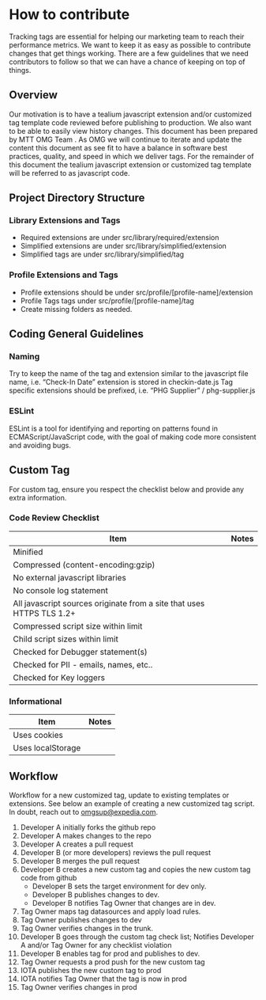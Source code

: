 # How to contribute

Tracking tags are essential for helping our marketing team to reach their performance metrics. 
We want to keep it as easy as possible to contribute changes that
get things working. There are a few guidelines that we
need contributors to follow so that we can have a chance of keeping on
top of things.

## Overview
Our motivation is to have a tealium javascript extension and/or customized tag template code reviewed before publishing to production.  We also want to be able to easily view history changes. 
This document has been prepared by MTT OMG Team .  As OMG we will continue to iterate and update the content this document as see fit to have a balance in software best practices, quality, and speed in which we deliver tags.
For the remainder of this document the tealium javascript extension or customized tag template will be referred to as javascript code.

## Project Directory Structure

### Library Extensions and Tags
- Required extensions are under src/library/required/extension
- Simplified extensions are under src/library/simplified/extension
- Simplified tags are under src/library/simplified/tag

### Profile Extensions and Tags
- Profile extensions should be under src/profile/[profile-name]/extension
- Profile Tags tags under src/profile/[profile-name]/tag
- Create missing folders as needed.

## Coding General Guidelines

### Naming

Try to keep the name of the tag and extension similar to the javascript file name, i.e. “Check-In Date” extension is stored in checkin-date.js
Tag specific extensions should be prefixed, i.e. “PHG Supplier” / phg-supplier.js

### ESLint
ESLint is a tool for identifying and reporting on patterns found in ECMAScript/JavaScript code, with the goal of making code more consistent and avoiding bugs. 

## Custom Tag

For custom tag, ensure you respect the checklist below and provide any extra information.

### Code Review Checklist

| Item   |      Notes |
|----------|:------:|
| Minified |   |
| Compressed (content-encoding:gzip) |   |
| No external javascript libraries|   |
| No console log statement|   |
| All javascript sources originate from a site that uses HTTPS TLS 1.2+|   |
| Compressed script size within limit|   |
| Child script sizes within limit|   |
| Checked for Debugger statement(s)|   |
| Checked for PII - emails, names, etc..|   |
| Checked for Key loggers|   |

### Informational

| Item   |      Notes |
|----------|:------:|
| Uses cookies |   |
| Uses localStorage |   |

## Workflow

Workflow for a new customized tag, update to existing templates or extensions. See below an example of creating a new customized tag script. In doubt, reach out to omgsup@expedia.com.

1. Developer A initially forks the github repo
2. Developer A makes changes to the repo
3. Developer A creates a pull request
4. Developer B (or more developers) reviews the pull request
5. Developer B merges the pull request
6. Developer B creates a new custom tag and copies the new custom tag code from github
	* Developer B sets the target environment for dev only.
	* Developer B publishes changes to dev.
	* Developer B notifies Tag Owner that changes are in dev.
7. Tag Owner maps tag datasources and apply load rules.
8. Tag Owner publishes changes to dev
9. Tag Owner verifies changes in the trunk.
10. Developer B goes through the custom tag check list; Notifies Developer A and/or Tag Owner for any checklist violation
11. Developer B enables tag for prod and publishes to dev.
12. Tag Owner requests a prod push for the new custom tag
13. IOTA publishes the new custom tag to prod
14. IOTA notifies Tag Owner that the tag is now in prod
15. Tag Owner verifies changes in prod

